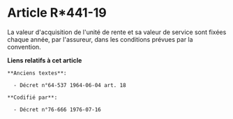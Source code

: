 # Article R*441-19

La valeur d'acquisition de l'unité de rente et sa valeur de service sont fixées chaque année, par l'assureur, dans les
conditions prévues par la convention.

**Liens relatifs à cet article**

	**Anciens textes**:

	  - Décret n°64-537 1964-06-04 art. 18

	**Codifié par**:

	  - Décret n°76-666 1976-07-16

